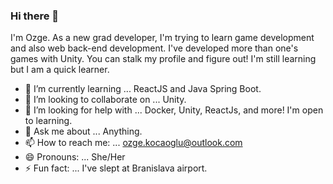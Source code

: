 ### Hi there 👋
I'm Ozge. As a new grad developer, I'm trying to learn game development and also web back-end development. 
I've developed more than one's games with Unity. You can stalk my profile and figure out!
I'm still learning but I am a quick learner.


- 🌱 I’m currently learning ... ReactJS and Java Spring Boot.
- 👯 I’m looking to collaborate on ... Unity.
- 🤔 I’m looking for help with ... Docker, Unity, ReactJs, and more! I'm open to learning.
- 💬 Ask me about ... Anything.
- 📫 How to reach me: ... ozge.kocaoglu@outlook.com
- 😄 Pronouns: ... She/Her
- ⚡ Fun fact: ... I've slept at Branislava airport.
